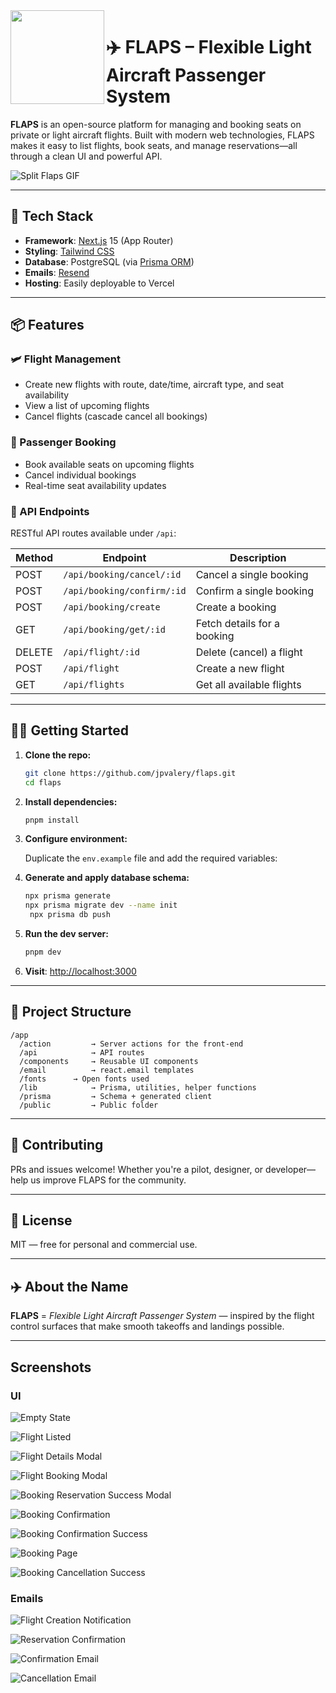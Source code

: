 <img align="left" width="150" height="150" src="https://github.com/user-attachments/assets/001425ee-d5f2-4adc-82cf-83ffff5ab9bf">

# ✈️ FLAPS – Flexible Light Aircraft Passenger System

**FLAPS** is an open-source platform for managing and booking seats on private or light aircraft flights. Built with modern web technologies, FLAPS makes it easy to list flights, book seats, and manage reservations—all through a clean UI and powerful API.

![Split Flaps GIF](https://github.com/user-attachments/assets/2c5b6d4d-c4a1-480b-8fb1-d61c587b7a2e)


---

## 🚀 Tech Stack

- **Framework**: [Next.js](https://nextjs.org/) 15 (App Router)
- **Styling**: [Tailwind CSS](https://tailwindcss.com/)
- **Database**: PostgreSQL (via [Prisma ORM](https://www.prisma.io/))
- **Emails**: [Resend](https://resend.com)
- **Hosting**: Easily deployable to Vercel

---

## 📦 Features

### 🛩️ Flight Management
- Create new flights with route, date/time, aircraft type, and seat availability
- View a list of upcoming flights
- Cancel flights (cascade cancel all bookings)

### 👥 Passenger Booking
- Book available seats on upcoming flights
- Cancel individual bookings
- Real-time seat availability updates

### 🔌 API Endpoints
RESTful API routes available under `/api`:

| Method | Endpoint                   | Description                 |
| ------ | -------------------------- | --------------------------- |
| POST   | `/api/booking/cancel/:id`  | Cancel a single booking     |
| POST   | `/api/booking/confirm/:id` | Confirm a single booking    |
| POST   | `/api/booking/create`      | Create a booking            |
| GET    | `/api/booking/get/:id`     | Fetch details for a booking |
| DELETE | `/api/flight/:id`          | Delete (cancel) a flight    |
| POST   | `/api/flight`              | Create a new flight         |
| GET    | `/api/flights`             | Get all available flights   |


---

## 🧑‍💻 Getting Started

1. **Clone the repo:**

   ```bash
   git clone https://github.com/jpvalery/flaps.git
   cd flaps
   ```

2. **Install dependencies:**

   ```bash
   pnpm install
   ```

3. **Configure environment:**

   Duplicate the `env.example` file and add the required variables:

4. **Generate and apply database schema:**

   ```bash
   npx prisma generate
   npx prisma migrate dev --name init
	npx prisma db push
   ```

5. **Run the dev server:**

   ```bash
   pnpm dev
   ```

6. **Visit**: [http://localhost:3000](http://localhost:3000)

---

## 🧱 Project Structure

```
/app
  /action         → Server actions for the front-end
  /api            → API routes
  /components     → Reusable UI components
  /email          → react.email templates
  /fonts	  → Open fonts used
  /lib            → Prisma, utilities, helper functions
  /prisma         → Schema + generated client
  /public         → Public folder
```

---

## 🤝 Contributing

PRs and issues welcome! Whether you're a pilot, designer, or developer—help us improve FLAPS for the community.

---

## 📝 License

MIT — free for personal and commercial use.

---

## ✈️ About the Name

**FLAPS** = *Flexible Light Aircraft Passenger System* — inspired by the flight control surfaces that make smooth takeoffs and landings possible.

---

## Screenshots

### UI

![Empty State](https://github.com/user-attachments/assets/32e08e0f-6c10-4573-b585-1680e81689a2)

![Flight Listed](https://github.com/user-attachments/assets/e9256e23-1e51-4587-a7fd-49061d908810)

![Flight Details Modal](https://github.com/user-attachments/assets/fa3d062b-2d8d-44bc-bdb2-11ecbf9bb028)

![Flight Booking Modal](https://github.com/user-attachments/assets/704bc27e-4121-4f0a-8c03-c3d062d3bb02)

![Booking Reservation Success Modal](https://github.com/user-attachments/assets/23794972-70f9-4864-bde5-f12ca7b24403)

![Booking Confirmation](https://github.com/user-attachments/assets/55f36191-b7e8-4a06-bdb3-fab866d1d0b5)

![Booking Confirmation Success](https://github.com/user-attachments/assets/2504f978-7567-41d0-bd94-3221fde82147)

![Booking Page](https://github.com/user-attachments/assets/d25e7a5a-3214-4ced-b247-2ec8b5916cb1)

![Booking Cancellation Success](https://github.com/user-attachments/assets/9b881093-ac4a-48b9-b4e0-d3d5ca8830e4)

### Emails

![Flight Creation Notification](https://github.com/user-attachments/assets/44247fb7-4ff3-418f-914e-cb8b39e799e8)

![Reservation Confirmation](https://github.com/user-attachments/assets/3d2f465f-0b84-4bbe-9eef-7e01f362dd03)

![Confirmation Email](https://github.com/user-attachments/assets/f0f7ee98-9b39-4871-a3b1-c1ef7ef566db)

![Cancellation Email](https://github.com/user-attachments/assets/e0b0cb73-0f2f-44a8-9688-4f4ffefd62d6)

